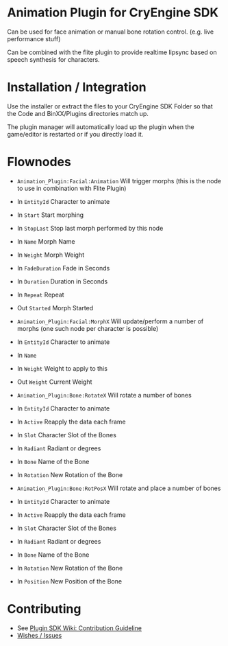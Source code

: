 Animation Plugin for CryEngine SDK
=====================================
Can be used for face animation or manual bone rotation control. (e.g. live performance stuff)

Can be combined with the flite plugin to provide realtime lipsync based on speech synthesis for characters.

Installation / Integration
==========================
Use the installer or extract the files to your CryEngine SDK Folder so that the Code and BinXX/Plugins directories match up.

The plugin manager will automatically load up the plugin when the game/editor is restarted or if you directly load it.

Flownodes
=========
* ```Animation_Plugin:Facial:Animation``` Will trigger morphs (this is the node to use in combination with Flite Plugin)
 * In ```EntityId``` Character to animate 
 * In ```Start``` Start morphing
 * In ```StopLast``` Stop last morph performed by this node
 * In ```Name``` Morph Name
 * In ```Weight``` Morph Weight
 * In ```FadeDuration``` Fade in Seconds
 * In ```Duration``` Duration in Seconds
 * In ```Repeat``` Repeat
 * Out ```Started``` Morph Started

* ```Animation_Plugin:Facial:MorphX``` Will update/perform a number of morphs (one such node per character is possible)
 * In ```EntityId``` Character to animate
 * In ```Name``` 
 * In ```Weight``` Weight to apply to this 
 * Out ```Weight``` Current Weight 

* ```Animation_Plugin:Bone:RotateX``` Will rotate a number of bones
 * In ```EntityId``` Character to animate
 * In ```Active``` Reapply the data each frame
 * In ```Slot``` Character Slot of the Bones
 * In ```Radiant``` Radiant or degrees
 * In ```Bone``` Name of the Bone
 * In ```Rotation``` New Rotation of the Bone

* ```Animation_Plugin:Bone:RotPosX``` Will rotate and place  a number of bones
 * In ```EntityId``` Character to animate
 * In ```Active``` Reapply the data each frame
 * In ```Slot``` Character Slot of the Bones
 * In ```Radiant``` Radiant or degrees
 * In ```Bone``` Name of the Bone
 * In ```Rotation``` New Rotation of the Bone
 * In ```Position``` New Position of the Bone

Contributing
============
* See [Plugin SDK Wiki: Contribution Guideline](https://github.com/hendrikp/Plugin_SDK/wiki/Contribution-Guideline)
* [Wishes / Issues](https://github.com/hendrikp/Plugin_Animation/issues)
